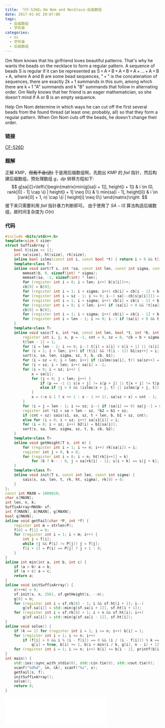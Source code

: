 ```yaml
---
title: 「CF-526D」Om Nom and Necklace-后缀数组
date: 2017-01-02 20:07:08
tags:
  - 后缀数组
  - 字符串
categories:
  - oi
  - 字符串
  - 后缀数组
---
```

Om Nom knows that his girlfriend loves beautiful patterns. That's why he wants the beads on the necklace to form a regular pattern. A sequence of beads S is regular if it can be represented as S = A + B + A + B + A + ... + A + B + A, where A and B are some bead sequences, " + " is the concatenation of sequences, there are exactly 2k + 1 summands in this sum, among which there are k + 1 "A" summands and k "B" summands that follow in alternating order. Om Nelly knows that her friend is an eager mathematician, so she doesn't mind if A or B is an empty sequence.
<!-- more -->
Help Om Nom determine in which ways he can cut off the first several beads from the found thread (at least one; probably, all) so that they form a regular pattern. When Om Nom cuts off the beads, he doesn't change their order.
### 链接
[CF-526D](http://codeforces.com/problemset/problem/526/D)
### 题解
正解 KMP，~~但我不会(逃)~~
于是用后缀数组啊，先跑出 KMP 的 $fail$ 指针，然后构建后缀数组，预处理数组 $g$，$dp$ 转移方程如下:
$$
g[sa[i]]=\left\{\begin{matrix}min(g[sa[i + 1]], height[i + 1])
 & i \in (0, rank[0] - 1] \cap \{i | height[i + 1] \neq  0\}  & \\ min(sa[i - 1], height[i])
 & i \in [rank[0] + 1, n) \cap \{i | height[i] \neq  0\}
\end{matrix}\right.
$$
接下来只需要利用 $fail$ 指针暴力判断即可。
由于使用了 $SA-IS$ 算法构造后缀数组，故时间复杂度为 $O(n)$
### 代码
``` cpp
#include <bits/stdc++.h>
template<size_t size>
struct SuffixArray {
    bool t[size << 1];
    int sa[size], ht[size], rk[size];
    inline bool islms(const int i, const bool *t) { return i > 0 && t[i] && !t[i - 1]; }
    template<class T>
    inline void sort(T s, int *sa, const int len, const int sigma, const int sz, bool *t, int *b, int *cb, int *p) {
        memset(b, 0, sizeof(int) * sigma);
        memset(sa, -1, sizeof(int) * len);
        for (register int i = 0; i < len; i++) b[s[i]]++;
        cb[0] = b[0];
        for (register int i = 1; i < sigma; i++) cb[i] = cb[i - 1] + b[i];
        for (register int i = sz - 1; i >= 0; i--) sa[--cb[s[p[i]]]] = p[i];
        for (register int i = 1; i < sigma; i++) cb[i] = cb[i - 1] + b[i - 1];
        for (register int i = 0; i < len; i++) if (sa[i] > 0 && !t[sa[i] - 1]) sa[cb[s[sa[i] - 1]]++] = sa[i] - 1;
        cb[0] = b[0];
        for (register int i = 1; i < sigma; i++) cb[i] = cb[i - 1] + b[i];
        for (register int i = len - 1; i >= 0; i--) if (sa[i] > 0 && t[sa[i] - 1]) sa[--cb[s[sa[i] - 1]]] = sa[i] - 1;
    }
    template<class T>
    inline void sais(T s, int *sa, const int len, bool *t, int *b, int *b1, const int sigma) {
        register int i, j, x, p = -1, cnt = 0, sz = 0, *cb = b + sigma;
        t[len - 1] = 1;
        for (i = len - 2; i >= 0; i--) t[i] = s[i] < s[i + 1] || (s[i] == s[i + 1] && t[i + 1]);
        for (i = 1; i < len; i++) if (t[i] && !t[i - 1]) b1[sz++] = i;
        sort(s, sa, len, sigma, sz, t, b, cb, b1);
        for (i = sz = 0; i < len; i++) if (islms(sa[i], t)) sa[sz++] = sa[i];
        for (i = sz; i < len; i++) sa[i] = -1;
        for (i = 0; i < sz; i++) {
            x = sa[i];
            for (j = 0; j < len; j++) {
                if (p == -1 || s[x + j] != s[p + j] || t[x + j] != t[p + j]) { cnt++, p = x; break; }
                else if (j > 0 && (islms(x + j, t) || islms(p + j, t))) break;
            }
            x = (~x & 1 ? x >> 1 : x - 1 >> 1), sa[sz + x] = cnt - 1;
        }
        for (i = j = len - 1; i >= sz; i--) if (sa[i] >= 0) sa[j--] = sa[i];
        register int *s1 = sa + len - sz, *b2 = b1 + sz;
        if (cnt < sz) sais(s1, sa, sz, t + len, b, b1 + sz, cnt);
        else for (i = 0; i < sz; i++) sa[s1[i]] = i;
        for (i = 0; i < sz; i++) b2[i] = b1[sa[i]];
        sort(s, sa, len, sigma, sz, t, b, cb, b2);
    }
    template<class T>
    inline void getHeight(T s, int n) {
        for (register int i = 1; i <= n; i++) rk[sa[i]] = i;
        register int j = 0, k = 0;
        for (register int i = 0; i < n; ht[rk[i++]] = k)
            for (k ? k-- : 0, j = sa[rk[i] - 1]; s[i + k] == s[j + k]; k++);
    }
    template<class T>
    inline void init(T s, const int len, const int sigma) {
        sais(s, sa, len, t, rk, ht, sigma), rk[0] = 0;
    }
};
const int MAXN = 1000010;
char s[MAXN];
int len, n, k;
SuffixArray<MAXN> sf;
int f[MAXN], b[MAXN], g[MAXN];
bool q[MAXN];
inline void getFail(char *P, int *f) {
    register int m = strlen(P);
    f[0] = f[1] = 0;
    for (register int i = 1; i < m; i++) {
        int j = f[i];
        while (j && P[i] != P[j]) j = f[j];
        f[i + 1] = P[i] == P[j] ? j + 1 : 0;
    }
}
inline int min(int a, int b, int c) {
    if (a > b) a = b;
    if (a > c) a = c;
    return a;
}
inline void initSuffixArray() {
    s[++n] = 0;
    sf.init(s, n, 256), sf.getHeight(s, --n);
    g[0] = n;
    for (register int i = sf.rk[0] - 1; i && sf.ht[i + 1]; i--)
        g[sf.sa[i]] = std::min(g[sf.sa[i + 1]], sf.ht[i + 1]);
    for (register int i = sf.rk[0] + 1; i < n && sf.ht[i]; i++)
        g[sf.sa[i]] = std::min(g[sf.sa[i - 1]], sf.ht[i]);
}
inline void solve() {
    if (k == 1) for (register int i = 1; i <= n; i++) b[i] = 1;
    for (register int i = 1; i <= n; i++)
        if (f[i] > 0 && i % (i - f[i]) == 0 && (i / (i - f[i])) % k == 0)
            q[i] = true, b[i] += 1, b[i + min(i / k, g[i], n - i) + 1] -= 1;
    for (register int i = 1; i <= n; i++) b[i] += b[i - 1], printf(b[i] ? "1" : "0");
}
int main() {
    std::ios::sync_with_stdio(0), std::cin.tie(0), std::cout.tie(0);
    scanf("%d%d", &n, &k), scanf("%s", s);
    getFail(s, f);
    initSuffixArray();
    solve();
    return 0;
}
```
<iframe frameborder="no" border="0" marginwidth="0" marginheight="0" width=330 height=86 src="//music.163.com/outchain/player?type=2&id=869390&auto=1&height=66"></iframe>
